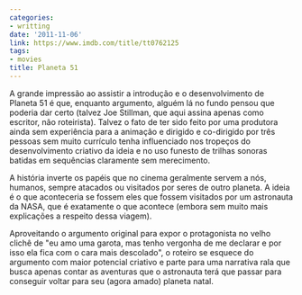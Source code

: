 ```yaml
---
categories:
- writting
date: '2011-11-06'
link: https://www.imdb.com/title/tt0762125
tags:
- movies
title: Planeta 51
---
```


A grande impressão ao assistir a introdução e o desenvolvimento de Planeta 51 é que, enquanto argumento, alguém lá no fundo pensou que poderia dar certo (talvez Joe Stillman, que aqui assina apenas como escritor, não roteirista). Talvez o fato de ter sido feito por uma produtora ainda sem experiência para a animação e dirigido e co-dirigido por três pessoas sem muito currículo tenha influenciado nos tropeços do desenvolvimento criativo da ideia e no uso funesto de trilhas sonoras batidas em sequências claramente sem merecimento.

A história inverte os papéis que no cinema geralmente servem a nós, humanos, sempre atacados ou visitados por seres de outro planeta. A ideia é o que aconteceria se fossem eles que fossem visitados por um astronauta da NASA, que é exatamente o que acontece (embora sem muito mais explicações a respeito dessa viagem).

Aproveitando o argumento original para expor o protagonista no velho clichê de "eu amo uma garota, mas tenho vergonha de me declarar e por isso ela fica com o cara mais descolado", o roteiro se esquece do argumento com maior potencial criativo e parte para uma narrativa rala que busca apenas contar as aventuras que o astronauta terá que passar para conseguir voltar para seu (agora amado) planeta natal.